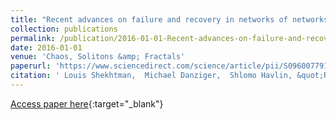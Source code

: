 ```yaml
---
title: "Recent advances on failure and recovery in networks of networks"
collection: publications
permalink: /publication/2016-01-01-Recent-advances-on-failure-and-recovery-in-networks-of-networks
date: 2016-01-01
venue: 'Chaos, Solitons &amp; Fractals'
paperurl: 'https://www.sciencedirect.com/science/article/pii/S0960077916300339?casa_token=TWBUv11fNOoAAAAA:24hf_H8GsKSuXHTbUn9Q4SiMmDP0ar_3vKlflZY-LhV0eWjMrDf50kAIx1r8rqE4g3BxmR5hUg'
citation: ' Louis Shekhtman,  Michael Danziger,  Shlomo Havlin, &quot;Recent advances on failure and recovery in networks of networks.&quot; Chaos, Solitons &amp;amp; Fractals, 2016.'
---
```

[Access paper here](https://www.sciencedirect.com/science/article/pii/S0960077916300339?casa_token=TWBUv11fNOoAAAAA:24hf_H8GsKSuXHTbUn9Q4SiMmDP0ar_3vKlflZY-LhV0eWjMrDf50kAIx1r8rqE4g3BxmR5hUg){:target="_blank"}
